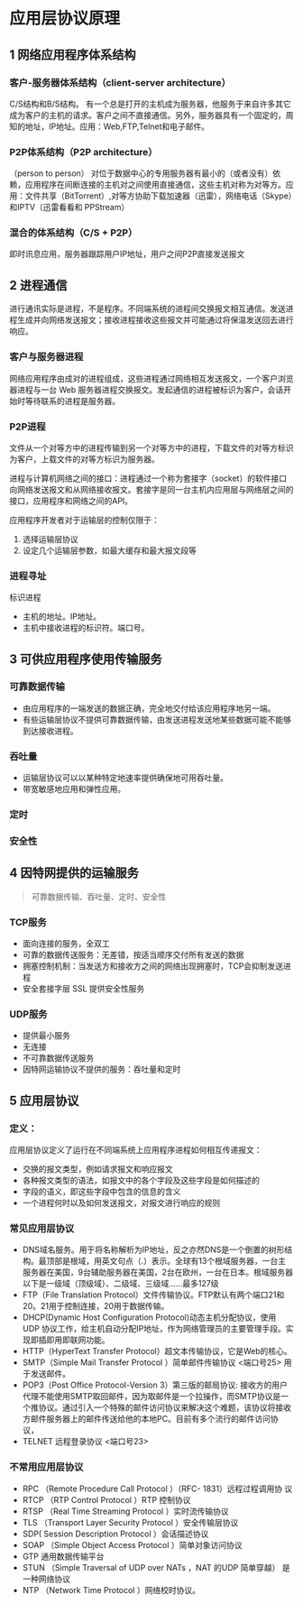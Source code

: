 # 应用层协议原理


## 1 网络应用程序体系结构
### 客户-服务器体系结构（client-server architecture）
C/S结构和B/S结构。
有一个总是打开的主机成为服务器，他服务于来自许多其它成为客户的主机的请求。客户之间不直接通信。另外，服务器具有一个固定的，周知的地址，IP地址。应用：Web,FTP,Telnet和电子邮件。

### P2P体系结构（P2P architecture）
（person to person）
对位于数据中心的专用服务器有最小的（或者没有）依赖，应用程序在间断连接的主机对之间使用直接通信，这些主机对称为对等方。应用：文件共享（BitTorrent）,对等方协助下载加速器（迅雷），网络电话（Skype）和IPTV（迅雷看看和 PPStream）

### 混合的体系结构（C/S + P2P）
即时讯息应用，服务器跟踪用户IP地址，用户之间P2P直接发送报文

## 2 进程通信

进行通讯实际是进程，不是程序。不同端系统的进程间交换报文相互通信。发送进程生成并向网络发送报文；接收进程接收这些报文并可能通过将保温发送回去进行响应。

### 客户与服务器进程

网络应用程序由成对的进程组成，这些进程通过网络相互发送报文，一个客户浏览器进程与一台 Web 服务器进程交换报文。发起通信的进程被标识为客户，会话开始时等待联系的进程是服务器。

### P2P进程

文件从一个对等方中的进程传输到另一个对等方中的进程，下载文件的对等方标识为客户，上载文件的对等方标识为服务器。

进程与计算机网络之间的接口：进程通过一个称为套接字（socket）的软件接口向网络发送报文和从网络接收报文。套接字是同一台主机内应用层与网络层之间的接口，应用程序和网络之间的API。

应用程序开发者对于运输层的控制仅限于：
1. 选择运输层协议
2. 设定几个运输层参数，如最大缓存和最大报文段等

### 进程寻址

标识进程
* 主机的地址。IP地址。
* 主机中接收进程的标识符。端口号。


## 3 可供应用程序使用传输服务

### 可靠数据传输

* 由应用程序的一端发送的数据正确，完全地交付给该应用程序地另一端。
* 有些运输层协议不提供可靠数据传输，由发送进程发送地某些数据可能不能够到达接收进程。

### 吞吐量

* 运输层协议可以以某种特定地速率提供确保地可用吞吐量。
* 带宽敏感地应用和弹性应用。

### 定时

### 安全性


## 4 因特网提供的运输服务
> 可靠数据传输、吞吐量、定时、安全性


### TCP服务

* 面向连接的服务，全双工
* 可靠的数据传送服务：无差错，按适当顺序交付所有发送的数据
* 拥塞控制机制：当发送方和接收方之间的网络出现拥塞时，TCP会抑制发送进程
* 安全套接字层 SSL 提供安全性服务

### UDP服务

* 提供最小服务
* 无连接
* 不可靠数据传送服务
* 因特网运输协议不提供的服务：吞吐量和定时

## 5 应用层协议

### 定义：
应用层协议定义了运行在不同端系统上应用程序进程如何相互传递报文：

* 交换的报文类型，例如请求报文和响应报文
* 各种报文类型的语法，如报文中的各个字段及这些字段是如何描述的
* 字段的语义，即这些字段中包含的信息的含义
* 一个进程何时以及如何发送报文，对报文进行响应的规则

### 常见应用层协议

* DNS域名服务。用于将名称解析为IP地址，反之亦然DNS是一个倒置的树形结构。最顶部是根域，用英文句点（.）表示。全球有13个根域服务器，一台主服务器在美国，9台辅助服务器在美国，2台在欧州，一台在日本。根域服务器以下是一级域（顶级域）、二级域、三级域……最多127级
* FTP（File Translation Protocol）文件传输协议。FTP默认有两个端口21和20。21用于控制连接，20用于数据传输。
* DHCP(Dynamic Host Configuration Protocol)动态主机分配协议，使用 UDP 协议工作，给主机自动分配IP地址，作为网络管理员的主要管理手段。实现即插即用即联网功能。
* HTTP（HyperText Transfer Protocol）超文本传输协议，它是Web的核心。
* SMTP（Simple Mail Transfer Protocol ）简单邮件传输协议 <端口号25> 用于发送邮件。
* POP3（Post Office Protocol-Version 3）第三版的邮局协议: 接收方的用户代理不能使用SMTP取回邮件，因为取邮件是一个拉操作，而SMTP协议是一个推协议。通过引入一个特殊的邮件访问协议来解决这个难题，该协议将接收方邮件服务器上的邮件传送给他的本地PC。目前有多个流行的邮件访问协议，
* TELNET 远程登录协议 <端口号23>

### 不常用应用层协议
* RPC （Remote Procedure Call Protocol ）（RFC- 1831）远程过程调用协 议
* RTCP （RTP Control Protocol ）RTP 控制协议
* RTSP （Real Time Streaming Protocol ）实时流传输协议
* TLS （Transport Layer Security Protocol ）安全传输层协议
* SDP( Session Description Protocol ）会话描述协议
* SOAP （Simple Object Access Protocol ）简单对象访问协议
* GTP 通用数据传输平台
* STUN （Simple Traversal of UDP over NATs ，NAT 的UDP 简单穿越） 是一种网络协议
* NTP （Network Time Protocol ）网络校时协议。